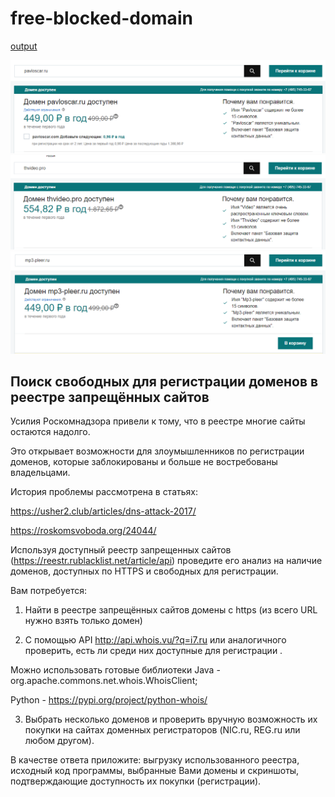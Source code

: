 # free-blocked-domain

[output](output.txt)

![](d1.png)
![](d2.png)
![](d3.png)

## Поиск свободных для регистрации доменов в реестре запрещённых сайтов
Усилия Роскомнадзора привели к тому, что в реестре многие сайты остаются надолго. 

Это открывает возможности для злоумышленников по регистрации доменов, которые заблокированы и больше не востребованы владельцами.

История проблемы рассмотрена в статьях:

 https://usher2.club/articles/dns-attack-2017/

 https://roskomsvoboda.org/24044/



Используя доступный реестр запрещенных сайтов (https://reestr.rublacklist.net/article/api) проведите его анализ ​на наличие доменов, доступных по HTTPS и свободных для регистрации.

Вам потребуется:

1) Найти в реестре запрещённых сайтов домены с https (из всего URL нужно взять только домен)

2) С помощью API http://api.whois.vu/?q=i7.ru или аналогичного проверить, есть ли среди них доступные для регистрации . 

Можно использовать готовые библиотеки
Java - org.apache.commons.net.whois.WhoisClient;

Python - https://pypi.org/project/python-whois/

3) Выбрать несколько доменов и проверить вручную возможность их покупки на сайтах доменных регистраторов (NIC.ru, REG.ru или любом другом).



В качестве ответа приложите: выгрузку использованного реестра, исходный код программы, выбранные Вами домены и скриншоты, подтверждающие доступность их покупки (регистрации).

